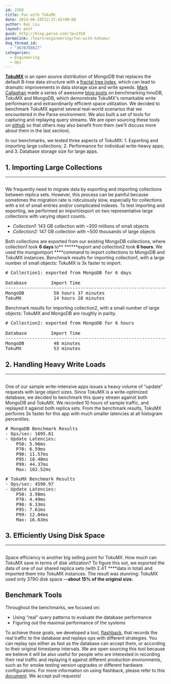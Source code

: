 ```yaml
---
id: 2358
title: Fun with TokuMX
date: 2014-06-20T22:37:42+00:00
author: Kai Liu
layout: post
guid: http://blog.parse.com/?p=2358
permalink: /learn/engineering/fun-with-tokumx/
dsq_thread_id:
  - "3678708617"
categories:
  - Engineering
  - Ops
---
```

**[TokuMX](http://www.tokutek.com/)** is an open source distribution of MongoDB that replaces the default B-tree data structure with a [fractal tree index](http://www.tokutek.com/resources/technology/), which can lead to dramatic improvements in data storage size and write speeds. [Mark Callaghan](http://www.blogger.com/profile/09590445221922043181) made a series of awesome [blog posts](http://smalldatum.blogspot.com/) on benchmarking InnoDB, TokuMX and MongoDB, which demonstrate TokuMX's remarkable write performance and extraordinarily efficient space utilization. We decided to benchmark TokuMX against several real-world scenarios that we encountered in the Parse environment. We also built a set of tools for capturing and replaying query streams. We are open sourcing these tools on [github](https://github.com/ParsePlatform/flashback) so that others may also benefit from them (we'll discuss more about them in the last section).

In our benchmarks, we tested three aspects of TokuMX: 1. Exporting and importing large collections; 2. Performance for individual write-heavy apps; and 3. Database storage size for large apps.

## **1. Importing Large Collections**

* * *

## 

We frequently need to migrate data by exporting and importing collections between replica sets. However, this process can be painful because sometimes the migration rate is ridiculously slow, especially for collections with a lot of small entries and/or complicated indexes. To test importing and exporting, we performed an import/export on two representative large collections with varying object counts.

<ul class="standard-list">
  <li>
    <i> Collection1: </i>143 GB collection with ~300 millions of small objects
  </li>
  <li>
    <i> Collection2:</i> 147 GB collection with ~500 thousands of large objects
  </li>
</ul>

Both collections are exported from our existing MongoDB collections, where collection1 took **6 days** to** ******export and collection2 took **6 hours**. We used the mongoimport ****command to import collections to MongoDB and TokuMX instances. Benchmark results for importing collection1, with a large number of small objects: TokuMX is 3x faster to import.

<pre class="brush: c; gutter: false"># Collection1: exported from MongoDB for 6 days

Database         Import Time
---------------------------------------------------------------------
MongoDB           58 hours 37 minutes
TokuMX            14 hours 28 minutes</pre>

Benchmark results for importing collection2, with a small number of large objects: TokuMX and MongoDB are roughly in parity.

<pre class="brush: c; gutter: false"># Collection2: exported from MongoDB for 6 hours

Database         Import Time
---------------------------------------------------------------------
MongoDB           48 minutes
TokuMX            53 minutes</pre>

## **2. Handling Heavy Write Loads**

* * *

## 

One of our sample write-intensive apps issues a heavy volume of “update” requests with large object sizes. Since TokuMX is a write-optimized database, we decided to benchmark this query stream against both MongoDB and TokuMX. We recorded 10 hours of sample traffic, and replayed it against both replica sets. From the benchmark results, TokuMX performs 3x faster for this app with much smaller latencies at all histogram percentiles.

<pre class="brush: c; gutter: false"># MongoDB Benchmark Results
- Ops/sec: 1695.81
- Update Latencies:
    P50: 5.96ms
    P70: 6.59ms
    P90: 11.57ms
    P95: 18.40ms
    P99: 44.37ms
    Max: 102.52ms</pre>

<pre class="brush: c; gutter: false"># TokuMX Benchmark Results
- Ops/sec: 4590.97
- Update Latencies:
    P50: 3.98ms
    P70: 4.49ms
    P90: 6.33ms
    P95: 7.61ms
    P99: 12.04ms
    Max: 16.63ms</pre>

## **3. Efficiently Using Disk Space**

* * *

## 

Space efficiency is another big selling point for TokuMX. How much can TokuMX save in terms of disk utilization? To figure this out, we exported the data of one of our shared replica sets (with 2.4T ****data in total) and imported them into TokuMX instances. The result was stunning: TokuMX used only 379G disk space —**about 15% of the original size.**

## **Benchmark Tools**

Throughout the benchmarks, we focused on:

<ul class="standard-list">
  <li>
    Using “real” query patterns to evaluate the database performance
  </li>
  <li>
    Figuring out the maximal performance of the systems
  </li>
</ul>

To achieve those goals, we developed a tool, [flashback,](https://github.com/ParsePlatform/flashback) that records the real traffic to the database and replays ops with different strategies. You can replay ops either as fast as the database can accept them, or according to their original timestamp intervals. We are open sourcing this tool because we believe it will be also useful for people who are interested in recording their real traffic and replaying it against different production environments, such as for smoke testing version upgrades or different hardware configurations. For more information on using flashback, please refer to this [document](https://github.com/liukai/flashback/blob/master/README.md). We accept pull requests!